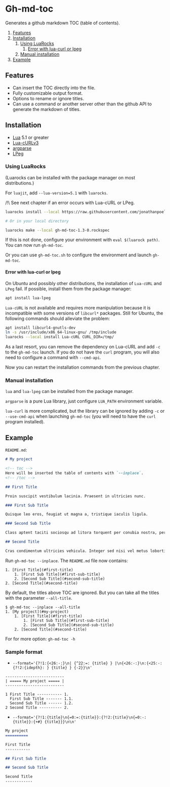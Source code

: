 # Gh-md-toc

Generates a github markdown TOC (table of contents).

<!-- toc -->
1. [Features](#features)
2. [Installation](#installation)
    1. [Using LuaRocks](#using-luarocks)
        1. [Error with lua-curl or lpeg](#error-with-lua-curl-or-lpeg)
    2. [Manual installation](#manual-installation)
3. [Example](#example)
<!-- /toc -->

## Features

- Can insert the TOC directly into the file.
- Fully customizable output format.
- Options to rename or ignore titles.
- Can use a command or another server other than the github API to generate the markdown of titles.

## Installation

- [Lua](https://www.lua.org/) 5.1 or greater
- [Lua-cURLv3](https://github.com/Lua-cURL/Lua-cURLv3)
- [argparse](https://github.com/mpeterv/argparse)
- [LPeg](http://www.inf.puc-rio.br/~roberto/lpeg/)

### Using LuaRocks

(Luarocks can be installed with the package manager on most distributions.)

For `luajit`, add `--lua-version=5.1` with `luarocks`.

/!\\ See next chapter if an error occurs with Lua-cURL or LPeg.

```bash
luarocks install --local https://raw.githubusercontent.com/jonathanpoelen/gh-md-toc/master/gh-md-toc-1.3-0.rockspec

# Or in your local directory

luarocks make --local gh-md-toc-1.3-0.rockspec
```

If this is not done, configure your environment with `eval $(luarock path)`. You can now run `gh-md-toc`.

Or you can use `gh-md-toc.sh` to configure the environment and launch `gh-md-toc`.

#### Error with lua-curl or lpeg

On Ubuntu and possibly other distributions, the installation of `Lua-cURL` and` LPeg` fail. If possible, install them from the package manager:

```bash
apt install lua-lpeg
```

`Lua-cURL` is not available and requires more manipulation because it is incompatible with some versions of `libcurl*` packages. Still for Ubuntu, the following commands should alleviate the problem:

```bash
apt install libcurl4-gnutls-dev
ln -s /usr/include/x86_64-linux-gnu/ /tmp/include
luarocks --local install Lua-cURL CURL_DIR=/tmp/
```

As a last resort, you can remove the dependency on Lua-cURL and add `-c` to the `gh-md-toc` launch. If you do not have the `curl` program, you will also need to configure a command with `--cmd-api`.

Now you can restart the installation commands from the previous chapter.

### Manual installation

`lua` and `lua-lpeg` can be installed from the package manager.

`argparse` is a pure Lua library, just configure `LUA_PATH` environment variable.

`lua-curl` is more complicated, but the library can be ignored by adding `-c` or `--use-cmd-api` when launching `gh-md-toc` (you will need to have the `curl` program installed).

## Example

`README.md`:

```md
# My project

<!-- toc -->
Here will be inserted the table of contents with `--inplace`.
<!-- /toc -->

## First Title

Proin suscipit vestibulum lacinia. Praesent in ultricies nunc.

### First Sub Title

Quisque leo eros, feugiat ut magna a, tristique iaculis ligula.

### Second Sub Title

Class aptent taciti sociosqu ad litora torquent per conubia nostra, per inceptos himenaeos.

## Second Title

Cras condimentum ultricies vehicula. Integer sed nisi vel metus lobortis scelerisque eu dapibus magna.
```

Run `gh-md-toc --inplace`. The `README.md` file now contains:

```
1. [First Title](#first-title)
    1. [First Sub Title](#first-sub-title)
    2. [Second Sub Title](#second-sub-title)
2. [Second Title](#second-title)
```

By default, the titles above TOC are ignored. But you can take all the titles with the parameter `--all-title`.

```
$ gh-md-toc --inplace --all-title
1. [My project](#my-project)
    1. [First Title](#first-title)
        1. [First Sub Title](#first-sub-title)
        2. [Second Sub Title](#second-sub-title)
    2. [Second Title](#second-title)
```

For for more option: `gh-md-toc -h`

### Sample format

- `--format='{?!1:{<26:-:}\n| {^22:=: {title} } |\n{<26:-:}\n:{<25:-:{?!2:{idepth}: } {title} } {-2}}\n'`

```
--------------------------
| ===== My project ===== |
--------------------------

1 First Title ----------- 1.
  First Sub Title ------- 1.1.
  Second Sub Title ------ 1.2.
2 Second Title ---------- 2.
```

- `--format='{?!1:{title}\n{=0:=:{title}}:{?!2:{title}\n{=0:-:{title}}:{+#} {title}}}\n\n'`

```md
My project
==========

First Title
-----------

## First Sub Title

## Second Sub Title

Second Title
------------
```
